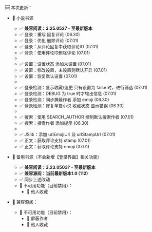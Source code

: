 🆕 本次更新：
- 📙 小说书源
  - ✅ **兼容阅读：3.25.0527 - 至最新版本**
  - ✅ 登录：重写 回复评论 (06.30)
  - ✅ 登录：优化 删除评论 (07.01)
  - ✅ 登录：从评论回复中获取评论ID (07.01)
  - ✅ 登录：使用评论ID删除评论 (07.01)
  - 
  - ✅ 设置：设置状态 添加未设置 (07.01)
  - ✅ 设置：修改设置，未设置则默认开启 (07.01)
  - ✅ 设置：恢复默认设置 (07.01)
  - 
  - ✅ 登录检测：显示收藏/追更 只有设置为 false 时，进行筛选 (07.01)
  - ✅ 登录检测：DEBUG 为 true 时才输出信息 (07.01)
  - ✅ 登录检测：同步屏蔽作者 添加 emoji (06.30)
  - ✅ 登录检测：修复单篇小说 收藏状态 显示错误 (06.30)
  - 
  - ✅ 搜索：使用 SEARCH_AUTHOR 控制默认搜索作者 (07.01)
  - ✅ 搜索：搜索作者 添加提示 (06.30)
  - 
  - ✅ JSlib：添加 urlEmojiUrl 及 urlStampUrl (07.01)
  - ✅ 正文：获取评论支持 stamp (07.01)
  - ✅ 正文：获取评论支持 emoji (07.01)


- 📒 备用书源（不会新增【登录界面】相关功能）
  - ✅ **兼容阅读：3.23.0503? - 至最新版本**
  - ✅ **兼容源阅：当前最新版本1.0 (112)**
  - ✅ 同步上述改动
  - 🚫 不可用功能（目前禁用）：
    - 🚫 他人收藏


- 📖 兼容源阅：
  - 🚫 不可用功能（目前禁用）：
    - 🚫 屏蔽作者
    - 🚫 他人收藏
        